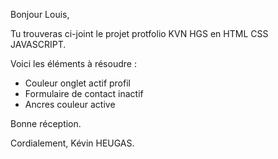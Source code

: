 Bonjour Louis, 

Tu trouveras ci-joint le projet protfolio KVN HGS en HTML CSS JAVASCRIPT.

Voici les éléments à résoudre :
- Couleur onglet actif profil
- Formulaire de contact inactif
- Ancres couleur active

Bonne réception.

Cordialement, Kévin HEUGAS.
